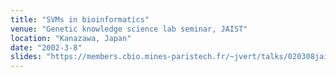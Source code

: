 ```yaml
---
title: "SVMs in bioinformatics"
venue: "Genetic knowledge science lab seminar, JAIST"
location: "Kanazawa, Japan"
date: "2002-3-8"
slides: "https://members.cbio.mines-paristech.fr/~jvert/talks/020308jaist/0308jaist.pdf"
---
```

